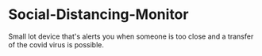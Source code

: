 # Social-Distancing-Monitor
Small lot device that's alerts you when someone is too close and a transfer of the covid virus is possible. 
